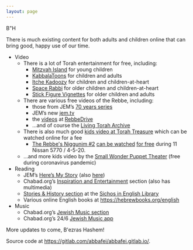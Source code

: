 ```yaml
---
layout: page
---
```

B"H


There is much existing content for both adults and children online that can bring good, happy use of our time.
  - Video
    - There is a lot of Torah entertainment for free, including:
      - [Mitzvah Island](https://www.chabad.org/kids/article_cdo/aid/1847177/jewish/Mitzvah-Island.htm) for young children
      - [KabbalaToons](https://www.chabad.org/multimedia/video_cdo/aid/530191/jewish/KabbalaToons.htm) for children and adults
      - [Itche Kadoozy](https://www.chabad.org/multimedia/video_cdo/aid/365676/jewish/Itche-Kadoozy.htm) for children and children-at-heart
      - [Space Rabbi](https://www.chabad.org/multimedia/video_cdo/aid/2080621/jewish/Space-Rabbi.htm) for older children and children-at-heart
      - [Stick Figure Vignettes](https://www.chabad.org/multimedia/video_cdo/aid/749657/jewish/Stick-Figure-Vignettes.htm) for older children and adults
    - There are various free videos of the Rebbe, including:
      - those from JEM’s [70 years series](https://70years.com/)
      - JEM’s new [jem.tv](https://jem.tv)
      - the [videos](https://drive.google.com/drive/folders/0B_WSU737WJ1ffmpRZHpRaGQ2ZzJFeUdkSEtJYTIzcHE5Njdkb0hpTnZmRW1iLVMzMnZsOHc) at [RebbeDrive](https://www.rebbedrive.com/)
      - ...and of course the [Living Torah Archive](https://www.chabad.org/therebbe/livingtorah/default_cdo/aid/42106/jewish/Archives.htm)
    - There is also much good [kids video at Torah Treasure](https://torahtreasure.com/videos) which can be watched online for a fee
	  - [The Rebbe's Niggunim #2](https://torahtreasure.com/videos?zype_type=video_single&zype_video_id=5d1d67203e527f583c11e650&playlist_id=5cf47bd0c7e83b68f3b5e178) [can be watched](https://collive.com/watch-the-rebbes-niggunim/) [for free](https://crownheights.info/chabad-news/702569/torah-treasures-makes-the-rebbes-niggunim-vol-2-available-free-for-one-day/) during 11 Nissan 5770 / 4-5-20.
	- ...and more kids video by the [Small Wonder Puppet Theater](https://www.unclepinchey.com/) (free during coronavirus pandemic)
  - Reading
    - JEM’s [Here’s My Story](https://www.chabad.org/library/article_cdo/aid/2184170/jewish/Here%27s-My-Story.htm) (also [here](http://myencounterblog.com/))
    - Chabad.org’s [Inspiration and Entertainment](https://www.chabad.org/library/article_cdo/aid/1675890/jewish/Inspiration-Entertainment.htm) section (also has multimedia)
    - [Stories & History section](https://www.sie.org/templates/sie/article_cdo/aid/2346851/jewish/Stories-History.htm) at the [Sichos in English Library](https://www.sie.org/templates/sie/article_cdo/aid/2224514/jewish/SIE-Library.htm)
    - Various online English books at <https://hebrewbooks.org/english>
  - Music
    - Chabad.org’s [Jewish Music section](https://www.chabad.org/multimedia/music_cdo/aid/254237/jewish/Jewish-Music.htm)
    - Chabad.org’s 24/6 [Jewish Music app](https://www.chabad.org/multimedia/music_cdo/aid/3963654/jewish/Jewish-Music-App.htm)

More updates to come, B'ezras Hashem!


Source code at <https://gitlab.com/abbafei/abbafei.gitlab.io/>.
